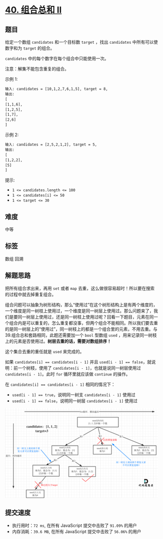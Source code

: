 # [40. 组合总和 II](https://leetcode-cn.com/problems/combination-sum-ii/)

## 题目

给定一个数组 `candidates` 和一个目标数 `target` ，找出 `candidates` 中所有可以使数字和为 `target` 的组合。

`candidates` 中的每个数字在每个组合中只能使用一次。

注意：解集不能包含重复的组合。

示例 1:

```txt
输入: candidates = [10,1,2,7,6,1,5], target = 8,
输出:
[
[1,1,6],
[1,2,5],
[1,7],
[2,6]
]
```

示例 2:

```txt
输入: candidates = [2,5,2,1,2], target = 5,
输出:
[
[1,2,2],
[5]
]
```

提示:

- `1 <= candidates.length <= 100`
- `1 <= candidates[i] <= 50`
- `1 <= target <= 30`

## 难度

中等

## 标签

数组 回溯

## 解题思路

把所有组合求出来，再用 `set` 或者 `map` 去重，这么做很容易超时！所以要在搜索的过程中就去掉重复组合。

组合问题可以抽象为树形结构，那么“使用过”在这个树形结构上是有两个维度的，一个维度是同一树枝上使用过，一个维度是同一树层上使用过。那么问题来了，我们是要同一树层上使用过，还是同一树枝上使用过呢？回看一下题目，元素在同一个组合内是可以重复的，怎么重复都没事，但两个组合不能相同。所以我们要去重的是同一树层上的“使用过”，同一树枝上的都是一个组合里的元素，不用去重。与 39.组合总和套路相同，此题还需要加一个 `bool` 型数组 `used` ，用来记录同一树枝上的元素是否使用过。**树层去重的话，需要对数组排序！**

这个集合去重的重任就是 `used` 来完成的。

如果 `candidates[i] == candidates[i - 1]` 并且 `used[i - 1] == false`，就说明：前一个树枝，使用了 `candidates[i - 1]`，也就是说同一树层使用过 `candidates[i - 1]`。此时 `for` 循环里就应该做 `continue` 的操作。

在 `candidates[i] == candidates[i - 1]` 相同的情况下：

- `used[i - 1] == true`，说明同一树支 `candidates[i - 1]` 使用过
- `used[i - 1] == false`，说明同一树层 `candidates[i - 1]` 使用过

![alt](./imgs/40-去重.png)

## 提交速度

- 执行用时：`72 ms`, 在所有 JavaScript 提交中击败了 `91.09%` 的用户
- 内存消耗：`39.6 MB`, 在所有 JavaScript 提交中击败了 `56.06%` 的用户
